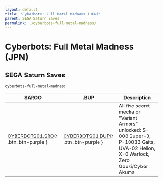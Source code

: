 ```yaml
---
layout: default
title: "Cyberbots: Full Metal Madness (JPN)"
parent: SEGA Saturn Saves
permalink: ./cyberbots-full-metal-madness/
---
```

# Cyberbots: Full Metal Madness (JPN)

## SEGA Saturn Saves

`cyberbots-full-metal-madness`

| SAROO | .BUP | Description |
|------|----------|-------------|
| [CYBERBOTS01.SRO](CYBERBOTS01.SRO){: .btn .btn-purple } | [CYBERBOTS01.BUP](CYBERBOTS01.BUP){: .btn .btn-purple } | All five secret mecha or "Variant Armors" unlocked: S-008 Super-8, P-10033 Gaits, UVA-02 Helion, X-0 Warlock, Zero Gouki/Cyber Akuma |
